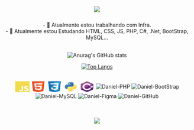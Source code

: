 <h1 align="center">
<img src="https://readme-typing-svg.herokuapp.com/?font=Righteous&size=35&center=true&vCenter=true&width=500&height=70&duration=4000&lines=olá!+👋;+me+chamo+Daniel!;" />
</h1>

<div  align="center" >
  - 🔭 Atualmente estou trabalhando com Infra.
  <br>
- 🌱 Atualmente estou Estudando HTML, CSS, JS, PHP, C#, .Net, BootStrap, MySQL...
</div>
<br>

<div  align="center" >

![Anurag's GitHub stats](https://github-readme-stats.vercel.app/api?username=daniel-ferreira-2004&show_icons=true&theme=dracula)

[![Top Langs](https://github-readme-stats.vercel.app/api/top-langs/?username=daniel-ferreira-2004&layout=pie)](https://github.com/anuraghazra/github-readme-stats)

</div>

<div style="display: inline_block" align="center"><br>
  <img align="center" alt="Daniel-Js" height="30" width="40" src="https://raw.githubusercontent.com/devicons/devicon/master/icons/javascript/javascript-plain.svg">
  <img align="center" alt="Daniel-HTML" height="30" width="40" src="https://raw.githubusercontent.com/devicons/devicon/master/icons/html5/html5-original.svg">
  <img align="center" alt="Daniel-CSS" height="30" width="40" src="https://raw.githubusercontent.com/devicons/devicon/master/icons/css3/css3-original.svg">
  <img align="center" alt="Daniel-Python" height="30" width="40" src="https://raw.githubusercontent.com/devicons/devicon/master/icons/python/python-original.svg">
  <img align="center" alt="Daniel-Csharp" height="30" width="40" src="https://raw.githubusercontent.com/devicons/devicon/master/icons/csharp/csharp-original.svg">
  <img align="center" alt="Daniel-PHP" height="30" width="40" src="https://cdn.jsdelivr.net/gh/devicons/devicon@latest/icons/php/php-original.svg" />
     <img align="center" alt="Daniel-BootStrap" height="30" width="40" src="https://cdn.jsdelivr.net/gh/devicons/devicon@latest/icons/bootstrap/bootstrap-original.svg" />
    <img align="center" alt="Daniel-MySQL" height="30" width="40" src="https://cdn.jsdelivr.net/gh/devicons/devicon@latest/icons/mysql/mysql-original.svg" />
      <img align="center" alt="Daniel-Figma" height="30" width="40" src="https://cdn.jsdelivr.net/gh/devicons/devicon@latest/icons/figma/figma-original.svg" />
      <img align="center" alt="Daniel-GitHub" height="30" width="40" src="https://cdn.jsdelivr.net/gh/devicons/devicon@latest/icons/githubcodespaces/githubcodespaces-original.svg" />

</div>
  
  ##

<h1 align="center">
<img src="https://readme-typing-svg.herokuapp.com/?font=Righteous&size=35&center=true&vCenter=true&width=500&height=70&duration=4000&lines=obrigado+pela+atenção!;" />
</h1>



